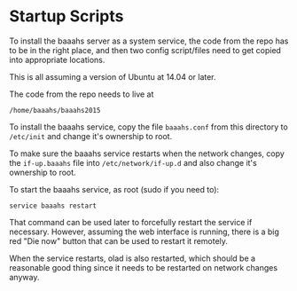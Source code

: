 Startup Scripts
===============

To install the baaahs server as a system service, the code from the repo
has to be in the right place, and then two config script/files need to
get copied into appropriate locations.

This is all assuming a version of Ubuntu at 14.04 or later.

The code from the repo needs to live at

    /home/baaahs/baaahs2015

To install the baaahs service, copy the file `baaahs.conf` from this directory
to `/etc/init` and change it's ownership to root.

To make sure the baaahs service restarts when the network changes, copy the
`if-up.baaahs` file into `/etc/network/if-up.d` and also change it's ownership
to root.

To start the baaahs service, as root (sudo if you need to):

    service baaahs restart

That command can be used later to forcefully restart the service if necessary.
However, assuming the web interface is running, there is a big red "Die now"
button that can be used to restart it remotely.

When the service restarts, olad is also restarted, which should be a reasonable
good thing since it needs to be restarted on network changes anyway.


